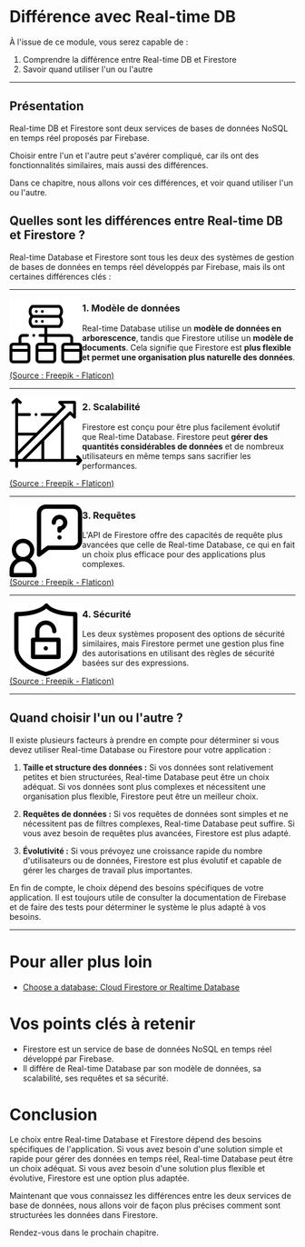 # Différence avec Real-time DB

À l'issue de ce module, vous serez capable de :

1. Comprendre la différence entre Real-time DB et Firestore
2. Savoir quand utiliser l'un ou l'autre

---

## Présentation

Real-time DB et Firestore sont deux services de bases de données NoSQL en temps réel proposés par Firebase.

Choisir entre l'un et l'autre peut s'avérer compliqué, car ils ont des fonctionnalités similaires, mais aussi des différences.

Dans ce chapitre, nous allons voir ces différences, et voir quand utiliser l'un ou l'autre.

## Quelles sont les différences entre Real-time DB et Firestore ?

Real-time Database et Firestore sont tous les deux des systèmes de gestion de bases de données en temps réel développés par Firebase, mais ils ont certaines différences clés :

---

<img src="./images/data-model.png" alt="Modèle de données" width="128" align="left" />

### 1. Modèle de données

Real-time Database utilise un **modèle de données en arborescence**, tandis que Firestore utilise un **modèle de documents**. Cela signifie que Firestore est **plus flexible et permet une organisation plus naturelle des données**.

<a href="https://www.flaticon.com/free-icons/data-flow" target="_blank" style="display: block; clear: both;">(Source : Freepik - Flaticon)</a>

---

<img src="./images/scalability.png" alt="Scalabilité" width="128" align="left" />

### 2. Scalabilité

Firestore est conçu pour être plus facilement évolutif que Real-time Database. Firestore peut **gérer des quantités considérables de données** et de nombreux utilisateurs en même temps sans sacrifier les performances.

<a href="https://www.flaticon.com/free-icons/scalability" target="_blank" style="display: block; clear: both;">(Source : Freepik - Flaticon)</a>

---

<img src="./images/requests.png" alt="Requêtes" width="128" align="left" />

### 3. Requêtes

L'API de Firestore offre des capacités de requête plus avancées que celle de Real-time Database, ce qui en fait un choix plus efficace pour des applications plus complexes.

<a href="https://www.flaticon.com/free-icons/request" target="_blank" style="display: block; clear: both;">(Source : Freepik - Flaticon)</a>

---

<img src="./images/security.png" alt="Sécurité" width="128" align="left" />

### 4. Sécurité

Les deux systèmes proposent des options de sécurité similaires, mais Firestore permet une gestion plus fine des autorisations en utilisant des règles de sécurité basées sur des expressions.

<a href="https://www.flaticon.com/fr/icones-gratuites/la-cyber-securite" target="_blank" style="display: block; clear: both;">(Source : Freepik - Flaticon)</a>

---

## Quand choisir l'un ou l'autre ?

Il existe plusieurs facteurs à prendre en compte pour déterminer si vous devez utiliser Real-time Database ou Firestore pour votre application :

1. **Taille et structure des données :** Si vos données sont relativement petites et bien structurées, Real-time Database peut être un choix adéquat. Si vos données sont plus complexes et nécessitent une organisation plus flexible, Firestore peut être un meilleur choix.

2. **Requêtes de données :** Si vos requêtes de données sont simples et ne nécessitent pas de filtres complexes, Real-time Database peut suffire. Si vous avez besoin de requêtes plus avancées, Firestore est plus adapté.

3. **Évolutivité :** Si vous prévoyez une croissance rapide du nombre d'utilisateurs ou de données, Firestore est plus évolutif et capable de gérer les charges de travail plus importantes.

En fin de compte, le choix dépend des besoins spécifiques de votre application. Il est toujours utile de consulter la documentation de Firebase et de faire des tests pour déterminer le système le plus adapté à vos besoins.

---

# Pour aller plus loin

- [Choose a database: Cloud Firestore or Realtime Database](https://firebase.google.com/docs/firestore/rtdb-vs-firestore)

# Vos points clés à retenir

- Firestore est un service de base de données NoSQL en temps réel développé par Firebase.
- Il différe de Real-time Database par son modèle de données, sa scalabilité, ses requêtes et sa sécurité.

# Conclusion

Le choix entre Real-time Database et Firestore dépend des besoins spécifiques de l'application. Si vous avez besoin d'une solution simple et rapide pour gérer des données en temps réel, Real-time Database peut être un choix adéquat. Si vous avez besoin d'une solution plus flexible et évolutive, Firestore est une option plus adaptée.

Maintenant que vous connaissez les différences entre les deux services de base de données, nous allons voir de façon plus précises comment sont structurées les données dans Firestore.

Rendez-vous dans le prochain chapitre.
